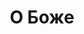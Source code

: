 ---
layout: archive_film
permalink: ua/archive/2021/long-short/o-sole-moje

title: О Боже
director: Jure Dostal
country: Словенія
description: Давно одружена пара живе у старій червоній Шкоді на вершині пагорба. Вони живуть щасливо, доки одного дня несподівано повз не проїхала синя Шкода. В цей момент чоловік дізнається, що вони більше не синхронізовані.
category: long-short
image_folder: images/films/archive/2021/long-short/o-sole-moje
is_winner: false
submission_year: 2021
lang: ua
---